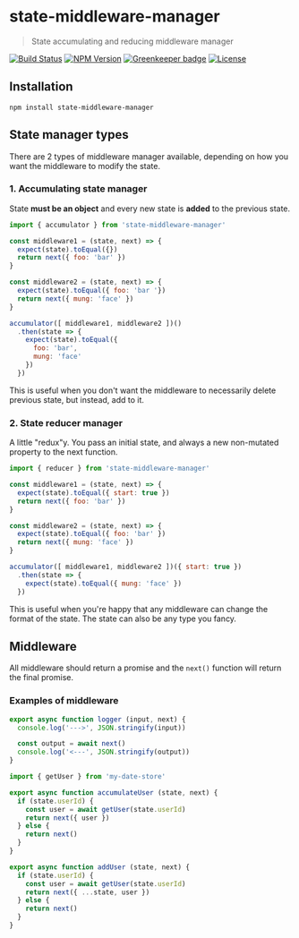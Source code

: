 # state-middleware-manager
> State accumulating and reducing middleware manager

[![Build Status](https://img.shields.io/travis/johngeorgewright/state-middleware-manager/master.svg?style=flat-square)](https://travis-ci.org/johngeorgewright/state-middleware-manager)
[![NPM Version](https://img.shields.io/npm/v/state-middleware-manager.svg?style=flat-square)](https://www.npmjs.com/package/state-middleware-manager)
[![Greenkeeper badge](https://badges.greenkeeper.io/johngeorgewright/state-middleware-manager.svg)](https://greenkeeper.io/)
[![License](https://img.shields.io/npm/l/state-middleware-manager.svg?style=flat-square)](https://github.com/johngeorgewright/state-middleware-manager/blob/master/LICENSE)

## Installation
```
npm install state-middleware-manager
```

## State manager types
There are 2 types of middleware manager available, depending on how you want the
middleware to modify the state.

### 1. Accumulating state manager
State **must be an object** and every new state is **added** to the previous
state.

```javascript
import { accumulator } from 'state-middleware-manager'

const middleware1 = (state, next) => {
  expect(state).toEqual({})
  return next({ foo: 'bar' })
}

const middleware2 = (state, next) => {
  expect(state).toEqual({ foo: 'bar '})
  return next({ mung: 'face' })
}

accumulator([ middleware1, middleware2 ])()
  .then(state => {
    expect(state).toEqual({
      foo: 'bar',
      mung: 'face'
    })
  })
```

This is useful when you don't want the middleware to necessarily delete previous
state, but instead, add to it.

### 2. State reducer manager
A little "redux"y. You pass an initial state, and always a new non-mutated
property to the next function.

```javascript
import { reducer } from 'state-middleware-manager'

const middleware1 = (state, next) => {
  expect(state).toEqual({ start: true })
  return next({ foo: 'bar' })
}

const middleware2 = (state, next) => {
  expect(state).toEqual({ foo: 'bar' })
  return next({ mung: 'face' })
}

accumulator([ middleware1, middleware2 ])({ start: true })
  .then(state => {
    expect(state).toEqual({ mung: 'face' })
  })
```

This is useful when you're happy that any middleware can change the format of
the state. The state can also be any type you fancy.

## Middleware
All middleware should return a promise and the `next()` function will return the
final promise.

### Examples of middleware
```javascript
export async function logger (input, next) {
  console.log('--->', JSON.stringify(input))

  const output = await next()
  console.log('<---', JSON.stringify(output))
}
```

```javascript
import { getUser } from 'my-date-store'

export async function accumulateUser (state, next) {
  if (state.userId) {
    const user = await getUser(state.userId)
    return next({ user })
  } else {
    return next()
  }
}

export async function addUser (state, next) {
  if (state.userId) {
    const user = await getUser(state.userId)
    return next({ ...state, user })
  } else {
    return next()
  }
}
```
